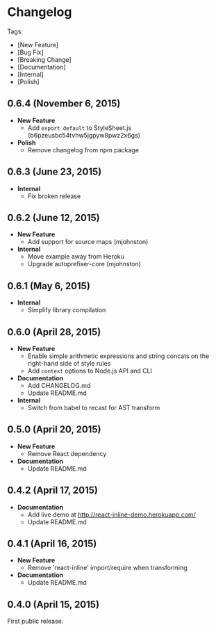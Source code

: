 # Changelog

Tags:

- [New Feature]
- [Bug Fix]
- [Breaking Change]
- [Documentation]
- [Internal]
- [Polish]

## 0.6.4 (November 6, 2015)

- **New Feature**
  - Add `export default` to StyleSheet.js (b6pzeusbc54tvhw5jgpyw8pwz2x6gs)
- **Polish**
  - Remove changelog from npm package

## 0.6.3 (June 23, 2015)

- **Internal**
  - Fix broken release

## 0.6.2 (June 12, 2015)

- **New Feature**
  - Add support for source maps (mjohnston)
- **Internal**
  - Move example away from Heroku
  - Upgrade autoprefixer-core (mjohnston)

## 0.6.1 (May 6, 2015)

- **Internal**
  - Simplify library compilation

## 0.6.0 (April 28, 2015)

- **New Feature**
  - Enable simple arithmetic expressions and string concats on the right-hand side of style rules
  - Add `context` options to Node.js API and CLI
- **Documentation**
  - Add CHANGELOG.md
  - Update README.md
- **Internal**
  - Switch from babel to recast for AST transform

## 0.5.0 (April 20, 2015)

- **New Feature**
  - Remove React dependency
- **Documentation**
  - Update README.md

## 0.4.2 (April 17, 2015)

- **Documentation**
  - Add live demo at http://react-inline-demo.herokuapp.com/
  - Update README.md

## 0.4.1 (April 16, 2015)

- **New Feature**
  - Remove 'react-inline' import/require when transforming
- **Documentation**
  - Update README.md

## 0.4.0 (April 15, 2015)

First public release.
